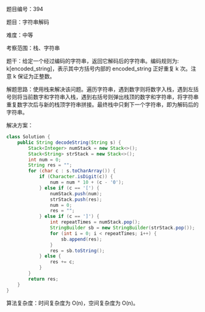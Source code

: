题目编号：394

题目：字符串解码

难度：中等

考察范围：栈、字符串

题干：给定一个经过编码的字符串，返回它解码后的字符串。编码规则为: k[encoded_string]，表示其中方括号内部的 encoded_string 正好重复 k 次。注意 k 保证为正整数。

解题思路：使用栈来解决该问题。遍历字符串，遇到数字则将数字入栈，遇到左括号则将当前数字和字符串入栈，遇到右括号则弹出栈顶的数字和字符串，将字符串重复数字次后与新的栈顶字符串拼接。最终栈中只剩下一个字符串，即为解码后的字符串。

解决方案：

```java
class Solution {
    public String decodeString(String s) {
        Stack<Integer> numStack = new Stack<>();
        Stack<String> strStack = new Stack<>();
        int num = 0;
        String res = "";
        for (char c : s.toCharArray()) {
            if (Character.isDigit(c)) {
                num = num * 10 + (c - '0');
            } else if (c == '[') {
                numStack.push(num);
                strStack.push(res);
                num = 0;
                res = "";
            } else if (c == ']') {
                int repeatTimes = numStack.pop();
                StringBuilder sb = new StringBuilder(strStack.pop());
                for (int i = 0; i < repeatTimes; i++) {
                    sb.append(res);
                }
                res = sb.toString();
            } else {
                res += c;
            }
        }
        return res;
    }
}
```

算法复杂度：时间复杂度为 O(n)，空间复杂度为 O(n)。